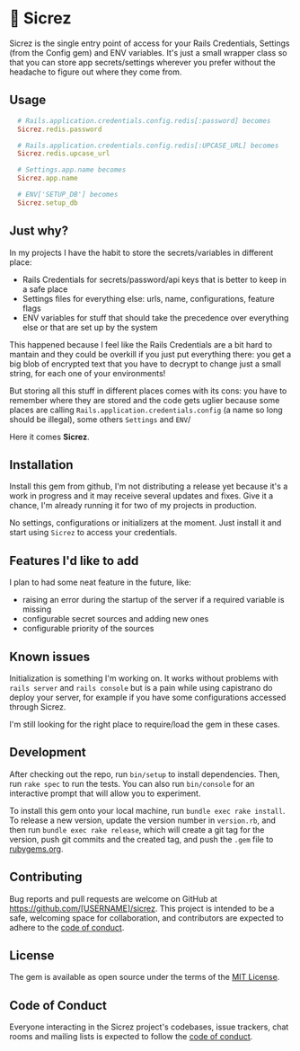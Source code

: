 # 🤫 Sicrez

Sicrez is the single entry point of access for your Rails Credentials, Settings (from the Config gem) and ENV variables.
It's just a small wrapper class so that you can store app secrets/settings wherever you prefer without the headache to figure out where they come from.

## Usage

```ruby
  # Rails.application.credentials.config.redis[:password] becomes
  Sicrez.redis.password

  # Rails.application.credentials.config.redis[:UPCASE_URL] becomes
  Sicrez.redis.upcase_url

  # Settings.app.name becomes
  Sicrez.app.name

  # ENV['SETUP_DB'] becomes
  Sicrez.setup_db
```

## Just why?

In my projects I have the habit to store the secrets/variables in different place:
- Rails Credentials for secrets/password/api keys that is better to keep in a safe place
- Settings files for everything else: urls, name, configurations, feature flags
- ENV variables for stuff that should take the precedence over everything else or that are set up by the system

This happened because I feel like the Rails Credentials are a bit hard to mantain and they could be overkill if you just put everything there: you get a big blob of encrypted text that you have to decrypt to change just a small string, for each one of your environments!

But storing all this stuff in different places comes with its cons:
you have to remember where they are stored and the code gets uglier because some places are calling `Rails.application.credentials.config` (a name so long should be illegal), some others `Settings` and `ENV`/

Here it comes **Sicrez**.

## Installation

Install this gem from github, I'm not distributing a release yet because it's a work in progress and it may receive several updates and fixes.
Give it a chance, I'm already running it for two of my projects in production.

No settings, configurations or initializers at the moment. Just install it and start using `Sicrez` to access your credentials.

## Features I'd like to add

I plan to had some neat feature in the future, like:
- raising an error during the startup of the server if a required variable is missing
- configurable secret sources and adding new ones
- configurable priority of the sources

## Known issues

Initialization is something I'm working on. It works without problems with `rails server` and `rails console` but is a pain while using capistrano do deploy your server, for example if you have some configurations accessed through Sicrez.

I'm still looking for the right place to require/load the gem in these cases.

## Development

After checking out the repo, run `bin/setup` to install dependencies. Then, run `rake spec` to run the tests. You can also run `bin/console` for an interactive prompt that will allow you to experiment.

To install this gem onto your local machine, run `bundle exec rake install`. To release a new version, update the version number in `version.rb`, and then run `bundle exec rake release`, which will create a git tag for the version, push git commits and the created tag, and push the `.gem` file to [rubygems.org](https://rubygems.org).

## Contributing

Bug reports and pull requests are welcome on GitHub at https://github.com/[USERNAME]/sicrez. This project is intended to be a safe, welcoming space for collaboration, and contributors are expected to adhere to the [code of conduct](https://github.com/[USERNAME]/sicrez/blob/master/CODE_OF_CONDUCT.md).

## License

The gem is available as open source under the terms of the [MIT License](https://opensource.org/licenses/MIT).

## Code of Conduct

Everyone interacting in the Sicrez project's codebases, issue trackers, chat rooms and mailing lists is expected to follow the [code of conduct](https://github.com/[USERNAME]/sicrez/blob/master/CODE_OF_CONDUCT.md).
